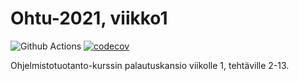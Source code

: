 # Ohtu-2021, viikko1
![Github Actions](https://github.com/makitzei/ohtu-2021-viikko1/workflows/CI/badge.svg)
[![codecov](https://codecov.io/gh/makitzei/ohtu-2021-viikko1/branch/main/graph/badge.svg?token=05N8NC1GLL)](https://codecov.io/gh/makitzei/ohtu-2021-viikko1)

Ohjelmistotuotanto-kurssin palautuskansio viikolle 1, tehtäville 2-13.

